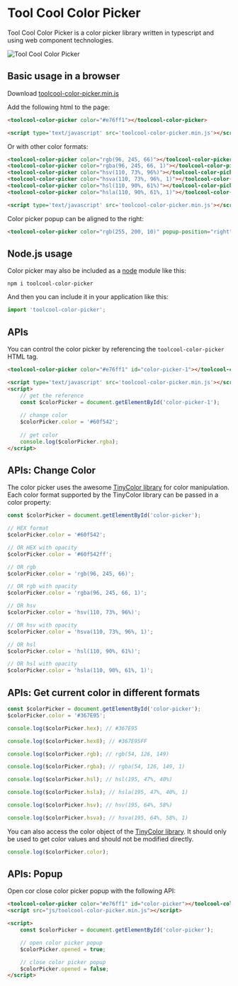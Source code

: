 # Tool Cool Color Picker

Tool Cool Color Picker is a color picker library written in typescript and using web component technologies.

![Tool Cool Color Picker](https://github.com/toolcool-org/toolcool-color-picker/blob/main/examples/img/preview/preview-1.png?raw=true)

## Basic usage in a browser

Download [toolcool-color-picker.min.js](https://github.com/toolcool-org/toolcool-color-picker/blob/main/dist/toolcool-color-picker.min.js)

Add the following html to the page:
```html
<toolcool-color-picker color="#e76ff1"></toolcool-color-picker>

<script type='text/javascript' src='toolcool-color-picker.min.js'></script>
```

Or with other color formats:

```html
<toolcool-color-picker color="rgb(96, 245, 66)"></toolcool-color-picker>
<toolcool-color-picker color="rgba(96, 245, 66, 1)"></toolcool-color-picker>
<toolcool-color-picker color="hsv(110, 73%, 96%)"></toolcool-color-picker>
<toolcool-color-picker color="hsva(110, 73%, 96%, 1)"></toolcool-color-picker>
<toolcool-color-picker color="hsl(110, 90%, 61%)"></toolcool-color-picker>
<toolcool-color-picker color="hsla(110, 90%, 61%, 1)"></toolcool-color-picker>

<script type='text/javascript' src='toolcool-color-picker.min.js'></script>
```

Color picker popup can be aligned to the right:

```html
<toolcool-color-picker color="rgb(255, 200, 10)" popup-position="right"></toolcool-color-picker>
```

## Node.js usage

Color picker may also be included as a [node](http://nodejs.org/) module like this:

`npm i toolcool-color-picker`

And then you can include it in your application like this:

```js
import 'toolcool-color-picker';
```

## APIs
You can control the color picker by referencing the `toolcool-color-picker` HTML tag.

```html
<toolcool-color-picker color="#e76ff1" id="color-picker-1"></toolcool-color-picker>

<script type='text/javascript' src='toolcool-color-picker.min.js'></script>
<script>
    // get the reference
    const $colorPicker = document.getElementById('color-picker-1');
    
    // change color
    $colorPicker.color = '#60f542';
    
    // get color
    console.log($colorPicker.rgba);
</script>
```

## APIs: Change Color
The color picker uses the awesome [TinyColor library](https://github.com/scttcper/tinycolor) for color manipulation. Each color format supported by the TinyColor library can be passed in a color property:

```js
const $colorPicker = document.getElementById('color-picker');

// HEX format
$colorPicker.color = '#60f542';

// OR HEX with opacity
$colorPicker.color = '#60f542ff';

// OR rgb
$colorPicker.color = 'rgb(96, 245, 66)';

// OR rgb with opacity
$colorPicker.color = 'rgba(96, 245, 66, 1)';

// OR hsv
$colorPicker.color = 'hsv(110, 73%, 96%)';

// OR hsv with opacity
$colorPicker.color = 'hsva(110, 73%, 96%, 1)';

// OR hsl
$colorPicker.color = 'hsl(110, 90%, 61%)';

// OR hsl with opacity
$colorPicker.color = 'hsla(110, 90%, 61%, 1)';
```

## APIs: Get current color in different formats

```js
const $colorPicker = document.getElementById('color-picker');
$colorPicker.color = '#367E95';

console.log($colorPicker.hex); // #367E95

console.log($colorPicker.hex8); // #367E95FF

console.log($colorPicker.rgb); // rgb(54, 126, 149)

console.log($colorPicker.rgba); // rgba(54, 126, 149, 1)

console.log($colorPicker.hsl); // hsl(195, 47%, 40%)

console.log($colorPicker.hsla); // hsla(195, 47%, 40%, 1)

console.log($colorPicker.hsv); // hsv(195, 64%, 58%)

console.log($colorPicker.hsva); // hsva(195, 64%, 58%, 1)
```

You can also access the color object of the [TinyColor library](https://github.com/scttcper/tinycolor). It should only be used to get color values and should not be modified directly.

```js
console.log($colorPicker.color); 
```

## APIs: Popup

Open cor close color picker popup with the following API:

```html
<toolcool-color-picker color="#e76ff1" id="color-picker"></toolcool-color-picker>
<script src="js/toolcool-color-picker.min.js"></script>

<script>
    const $colorPicker = document.getElementById('color-picker');

    // open color picker popup
    $colorPicker.opened = true;

    // close color picker popup
    $colorPicker.opened = false;
</script>
```

